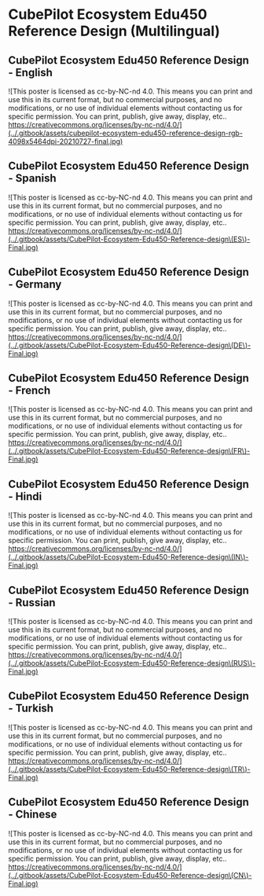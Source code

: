 # CubePilot Ecosystem Edu450 Reference Design (Multilingual)

## CubePilot Ecosystem Edu450 Reference Design - English

![This poster is licensed as cc-by-NC-nd 4.0. This means you can print and use this in its current format, but no commercial purposes, and no modifications, or no use of individual elements without contacting us for specific permission. You can print, publish, give away, display, etc..
https://creativecommons.org/licenses/by-nc-nd/4.0/](../.gitbook/assets/cubepilot-ecosystem-edu450-reference-design-rgb-4098x5464dpi-20210727-final.jpg)

## CubePilot Ecosystem Edu450 Reference Design - Spanish

![This poster is licensed as cc-by-NC-nd 4.0. This means you can print and use this in its current format, but no commercial purposes, and no modifications, or no use of individual elements without contacting us for specific permission. You can print, publish, give away, display, etc..
https://creativecommons.org/licenses/by-nc-nd/4.0/](../.gitbook/assets/CubePilot-Ecosystem-Edu450-Reference-design\(ES\)-Final.jpg)

## CubePilot Ecosystem Edu450 Reference Design - Germany

![This poster is licensed as cc-by-NC-nd 4.0. This means you can print and use this in its current format, but no commercial purposes, and no modifications, or no use of individual elements without contacting us for specific permission. You can print, publish, give away, display, etc..
https://creativecommons.org/licenses/by-nc-nd/4.0/](../.gitbook/assets/CubePilot-Ecosystem-Edu450-Reference-design\(DE\)-Final.jpg)

## CubePilot Ecosystem Edu450 Reference Design - French

![This poster is licensed as cc-by-NC-nd 4.0. This means you can print and use this in its current format, but no commercial purposes, and no modifications, or no use of individual elements without contacting us for specific permission. You can print, publish, give away, display, etc..
https://creativecommons.org/licenses/by-nc-nd/4.0/](../.gitbook/assets/CubePilot-Ecosystem-Edu450-Reference-design\(FR\)-Final.jpg)

## CubePilot Ecosystem Edu450 Reference Design - Hindi

![This poster is licensed as cc-by-NC-nd 4.0. This means you can print and use this in its current format, but no commercial purposes, and no modifications, or no use of individual elements without contacting us for specific permission. You can print, publish, give away, display, etc..
https://creativecommons.org/licenses/by-nc-nd/4.0/](../.gitbook/assets/CubePilot-Ecosystem-Edu450-Reference-design\(IN\)-Final.jpg)

## CubePilot Ecosystem Edu450 Reference Design - Russian

![This poster is licensed as cc-by-NC-nd 4.0. This means you can print and use this in its current format, but no commercial purposes, and no modifications, or no use of individual elements without contacting us for specific permission. You can print, publish, give away, display, etc..
https://creativecommons.org/licenses/by-nc-nd/4.0/](../.gitbook/assets/CubePilot-Ecosystem-Edu450-Reference-design\(RUS\)-Final.jpg)

## CubePilot Ecosystem Edu450 Reference Design - Turkish

![This poster is licensed as cc-by-NC-nd 4.0. This means you can print and use this in its current format, but no commercial purposes, and no modifications, or no use of individual elements without contacting us for specific permission. You can print, publish, give away, display, etc..
https://creativecommons.org/licenses/by-nc-nd/4.0/](../.gitbook/assets/CubePilot-Ecosystem-Edu450-Reference-design\(TR\)-Final.jpg)

## CubePilot Ecosystem Edu450 Reference Design - Chinese

![This poster is licensed as cc-by-NC-nd 4.0. This means you can print and use this in its current format, but no commercial purposes, and no modifications, or no use of individual elements without contacting us for specific permission. You can print, publish, give away, display, etc..
https://creativecommons.org/licenses/by-nc-nd/4.0/](../.gitbook/assets/CubePilot-Ecosystem-Edu450-Reference-design\(CN\)-Final.jpg)
